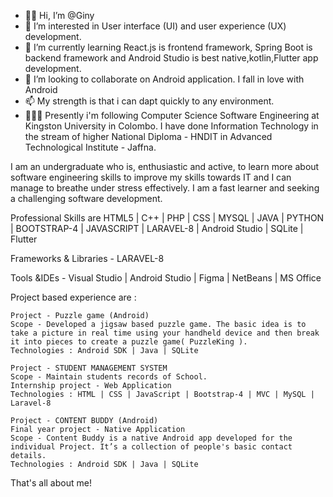 - 👋🏻 Hi, I’m @Giny 
- 👀 I’m interested in User interface (UI) and user experience (UX) development.
- 🌱 I’m currently learning React.js is frontend framework, Spring Boot is backend framework and Android Studio is best native,kotlin,Flutter app development.
- 💞️ I’m looking to collaborate on  Android application. I fall in love with Android
- 📫 My strength is that i can dapt quickly to any environment.
- 👩🏻‍🎓 Presently i'm following Computer Science  Software Engineering at Kingston University in Colombo.
I have done Information Technology in the stream of higher National Diploma - HNDIT in Advanced Technological Institute - Jaffna. 

I am an undergraduate who is, enthusiastic and active, to learn more about software engineering skills to improve my skills towards IT and I can manage to breathe under stress effectively. 
I am a fast learner and seeking a challenging software development.


Professional Skills are HTML5  | C++  | PHP  | CSS  | MYSQL  | JAVA  | PYTHON  | BOOTSTRAP-4  | JAVASCRIPT  | LARAVEL-8  | Android Studio  | SQLite  | Flutter 

Frameworks & Libraries - LARAVEL-8 

Tools &IDEs - Visual Studio | Android Studio | Figma | NetBeans | MS Office

Project based experience are : 

    Project - Puzzle game (Android)
    Scope - Developed a jigsaw based puzzle game. The basic idea is to take a picture in real time using your handheld device and then break it into pieces to create a puzzle game( PuzzleKing ).
    Technologies : Android SDK | Java | SQLite
    
    Project - STUDENT MANAGEMENT SYSTEM
    Scope - Maintain students records of School.
    Internship project - Web Application
    Technologies : HTML | CSS | JavaScript | Bootstrap-4 | MVC | MySQL | Laravel-8
    
    Project - CONTENT BUDDY (Android)
    Final year project - Native Application
    Scope - Content Buddy is a native Android app developed for the individual Project. It’s a collection of people's basic contact details.
    Technologies : Android SDK | Java | SQLite

That's all about me!

<!---
sreeginy/sreeginy is a ✨ special ✨ repository because its `README.md` (this file) appears on your GitHub profile.
You can click the Preview link to take a look at your changes.
--->
